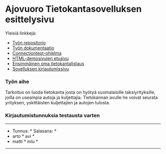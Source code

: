 # Ajovuoro Tietokantasovelluksen esittelysivu

Yleisiä linkkejä:

* [Työn repositorio](https://github.com/hosseinbahmanpour/tsoha)
* [Työn dokumentaatio](https://github.com/hosseinbahmanpour/tsoha/tree/master/doc)
* [Connectiontest-ohjelma](http://t-xbax.users.cs.helsinki.fi/ConnectionTest/)
* [HTML-demosivujen etusivu](http://t-xbax.users.cs.helsinki.fi/taksidb/html-demo/kirjautuminendemo.html)
* [Ensimmäinen oma tietokantalistaus](http://t-xbax.users.cs.helsinki.fi/taksidb/Listaustesti)
* [Sovelluksen kirjautumissivu](http://t-xbax.users.cs.helsinki.fi/taksidb/)

### Työn aihe

 Tarkoitus on luoda tietokanta josta on hyötyä suomalaisille taksiyrityksille, joilla on useampia autoja ja kuljettajia. Tietokannan avulle he voivat seurata yrityksen, yskittäisten kuljettajien ja autojen tulosta.

### Kirjautumistunnuksia testausta varten

*****************************
*  Tunnus:      * Salasana: *
*  arto         * avi       *
*  matti        * mlu       *
*****************************

